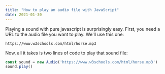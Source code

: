 ```yaml
---
title: "How to play an audio file with JavaScript"
date: 2021-01-30
---
```

Playing a sound with pure javascript is surprisingly easy. First, you need a URL to the audio file you want to play. We'll use this one:

```
https://www.w3schools.com/html/horse.mp3
```

Now, all it takes is two lines of code to play that sound file:

```javascript
const sound = new Audio('https://www.w3schools.com/html/horse.mp3')
sound.play()
```
